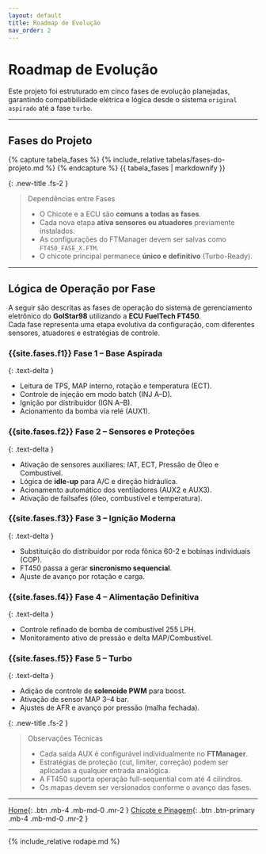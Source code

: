 ```yaml
---
layout: default
title: Roadmap de Evolução
nav_order: 2
---
```

# Roadmap de Evolução
Este projeto foi estruturado em cinco fases de evolução planejadas, garantindo compatibilidade elétrica e lógica desde o sistema `original aspirado` até a fase `turbo`.

---

## Fases do Projeto
{% capture tabela_fases %}
{% include_relative tabelas/fases-do-projeto.md %}
{% endcapture %}
{{ tabela_fases | markdownify }}

{: .new-title .fs-2 }
> Dependências entre Fases
>
> - O Chicote e a ECU são **comuns a todas as fases**.  
> - Cada nova etapa **ativa sensores ou atuadores** previamente instalados.  
> - As configurações do FTManager devem ser salvas como `FT450_FASE_X.FTM`.  
> - O chicote principal permanece **único e definitivo** (Turbo-Ready).

---

## Lógica de Operação por Fase

A seguir são descritas as fases de operação do sistema de gerenciamento eletrônico do **GolStar98** utilizando a **ECU FuelTech FT450**.  
Cada fase representa uma etapa evolutiva da configuração, com diferentes sensores, atuadores e estratégias de controle.

### {{site.fases.f1}} Fase 1 – Base Aspirada
{: .text-delta }
- Leitura de TPS, MAP interno, rotação e temperatura (ECT).  
- Controle de injeção em modo batch (INJ A–D).  
- Ignição por distribuidor (IGN A–B).  
- Acionamento da bomba via relé (AUX1).  

### {{site.fases.f2}} Fase 2 – Sensores e Proteções
{: .text-delta }
- Ativação de sensores auxiliares: IAT, ECT, Pressão de Óleo e Combustível.  
- Lógica de **idle-up** para A/C e direção hidráulica.  
- Acionamento automático dos ventiladores (AUX2 e AUX3).  
- Ativação de failsafes (óleo, combustível e temperatura).  

### {{site.fases.f3}} Fase 3 – Ignição Moderna
{: .text-delta }
- Substituição do distribuidor por roda fônica 60-2 e bobinas individuais (COP).  
- FT450 passa a gerar **sincronismo sequencial**.  
- Ajuste de avanço por rotação e carga.  

### {{site.fases.f4}} Fase 4 – Alimentação Definitiva
{: .text-delta }
- Controle refinado de bomba de combustível 255 LPH.  
- Monitoramento ativo de pressão e delta MAP/Combustível.  

### {{site.fases.f5}}  Fase 5 – Turbo
{: .text-delta }
- Adição de controle de **solenoide PWM** para boost.  
- Ativação de sensor MAP 3–4 bar.  
- Ajustes de AFR e avanço por pressão (malha fechada).  

{: .new-title .fs-2 }
>Observações Técnicas
> - Cada saída AUX é configurável individualmente no **FTManager**.  
> - Estratégias de proteção (cut, limiter, correção) podem ser aplicadas a qualquer entrada analógica.  
> - A FT450 suporta operação full-sequential com até 4 cilindros.  
> - Os mapas devem ser versionados conforme o avanço das fases.  

---

[Home](index){: .btn .mb-4 .mb-md-0 .mr-2 }
[Chicote e Pinagem](chicote-pinagem){: .btn .btn-primary  .mb-4 .mb-md-0 .mr-2 }

---

{% include_relative rodape.md %}
